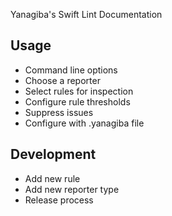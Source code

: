 Yanagiba's Swift Lint Documentation

## Usage

- Command line options
- Choose a reporter
- Select rules for inspection
- Configure rule thresholds
- Suppress issues
- Configure with .yanagiba file

## Development

- Add new rule
- Add new reporter type
- Release process
